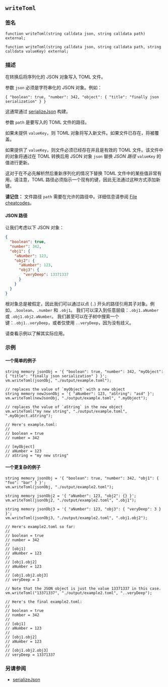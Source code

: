 ## `writeToml`

### 签名

```solidity
function writeToml(string calldata json, string calldata path) external;

function writeToml(string calldata json, string calldata path, string calldata valueKey) external;
```

### 描述

在转换后将序列化的 JSON 对象写入 TOML 文件。

参数 `json` 必须是字符串化的 JSON 对象。例如：

```text
{ "boolean": true, "number": 342, "object": { "title": "finally json serialization" } }
```

这通常通过 [serializeJson](./serialize-json.md) 构建。

参数 `path` 是要写入的 TOML 文件的路径。

如果未提供 `valueKey`，则 TOML 对象将写入新文件。如果文件已存在，将被覆盖。

如果提供了 `valueKey`，则文件必须已经存在并且是有效的 TOML 文件。该文件中的对象将通过在 TOML 转换后用 JSON 对象 `json` 替换 *JSON 路径* `valueKey` 的值进行更新。

这对于在不必先解析然后重新序列化的情况下替换 TOML 文件中的某些值非常有用。请注意，TOML 路径必须指示一个现有的键，因此无法通过这种方式添加新键。

**请记住：** 文件路径 `path` 需要在允许的路径中。详细信息请参阅 [File cheatcodes](./fs.md)。

#### JSON 路径

让我们考虑以下 JSON 对象：

```json
{
  "boolean": true,
  "number": 342,
  "obj1": {
    "aNumber": 123,
    "obj2": {
      "aNumber": 123,
      "obj3": {
        "veryDeep": 13371337
      }
    }
  }
}
```

根对象总是被假定，因此我们可以通过以点 (`.`) 开头的路径引用其子对象。例如，`.boolean`、`.number` 和 `.obj1`。
我们可以深入到任意层级：`.obj1.aNumber` 或 `.obj1.obj2.aNumber`。
我们甚至可以在子树中搜索一个键：`.obj1..veryDeep`，或者仅使用 `..veryDeep`，因为没有歧义。

请查看示例以了解其实际应用。

### 示例

#### 一个简单的例子

```solidity
string memory jsonObj = '{ "boolean": true, "number": 342, "myObject": { "title": "finally json serialization" } }';
vm.writeToml(jsonObj, "./output/example.toml");

// replaces the value of `myObject` with a new object
string memory newJsonObj = '{ "aNumber": 123, "aString": "asd" }';
vm.writeToml(newJsonObj, "./output/example.toml", ".myObject");

// replaces the value of `aString` in the new object
vm.writeToml("my new string", "./output/example.toml", ".myObject.aString");

// Here's example.toml:
// 
// boolean = true
// number = 342

// [myObject]
// aNumber = 123
// aString = "my new string"
```

#### 一个更复杂的例子

```solidity
string memory jsonObj = '{ "boolean": true, "number": 342, "obj1": { "foo": "bar" } }';
vm.writeToml(jsonObj, "./output/example2.toml");

string memory jsonObj2 = '{ "aNumber": 123, "obj2": {} }';
vm.writeToml(jsonObj2, "./output/example2.toml", ".obj1");

string memory jsonObj3 = '{ "aNumber": 123, "obj3": { "veryDeep": 3 } }';
vm.writeToml(jsonObj3, "./output/example2.toml", ".obj1.obj2");

// Here's example2.toml so far:
//
// boolean = true
// number = 342
//
// [obj1]
// aNumber = 123
//
// [obj1.obj2]
// aNumber = 123
//
// [obj1.obj2.obj3]
// veryDeep = 3

// Note that the JSON object is just the value 13371337 in this case.
vm.writeToml("13371337", "./output/example2.toml", "..veryDeep");

// Here's the final example2.toml:
//
// boolean = true
// number = 342
//
// [obj1]
// aNumber = 123
//
// [obj1.obj2]
// aNumber = 123
//
// [obj1.obj2.obj3]
// veryDeep = 13371337
```

### 另请参阅

- [serializeJson](./serialize-json.md)